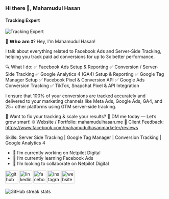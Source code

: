 ### Hi there 👋, Mahamudul Hasan
#### Tracking Expert
![Tracking Expert](https://scontent.fdac24-5.fna.fbcdn.net/v/t39.30808-6/517601864_122157050696473145_5563037805658345490_n.jpg?stp=dst-jpg_s960x960_tt6&_nc_cat=101&ccb=1-7&_nc_sid=cc71e4&_nc_eui2=AeHVkGmj2OKDtoRGJBLo_BIVrEBAQDJ6y1qsQEBAMnrLWhX2lMoUt8UwpMNAyFkGiWrDSTtxuy3NMgnI09JtyOiV&_nc_ohc=rwfxpTa_DyEQ7kNvwH3VvAk&_nc_oc=AdnAfXLqsiwxU5mbLbL9HcM3wNzZzmRLd3NgZ36E8eDDk0q7V3KiLGKAtK-Fsamo1Kk&_nc_zt=23&_nc_ht=scontent.fdac24-5.fna&_nc_gid=d1XbIN8hdQ2SynFN_RMjUw&oh=00_AfQ94GSiM-KXYDKd3HcX3nLLLNEUcuuhU9GF-VK_vnRAkA&oe=688DE626)

👋 𝗪𝗵𝗼 𝗮𝗺 𝗜?
Hey, I’m Mahamudul Hasan!

I talk about everything related to Facebook Ads and Server-Side Tracking, helping you track paid ad conversions for up to 3x better performance.

🔍 What I do:
✅ Facebook Ads Setup & Reporting
✅ Conversion / Server-Side Tracking
✅ Google Analytics 4 (GA4) Setup & Reporting
✅ Google Tag Manager Setup
✅ Facebook Pixel & Conversion API
✅ Google Ads Conversion Tracking
✅ TikTok, Snapchat Pixel & API Integration

I ensure that 100% of your conversions are tracked accurately and delivered to your marketing channels like Meta Ads, Google Ads, GA4, and 25+ other platforms using GTM server-side tracking.

🎯 Want to fix your tracking & scale your results?
📩 DM me today — Let’s grow smart!
🌐 Website / Portfolio: mahamudulhasan.me
💬 Client Feedback: https://www.facebook.com/mahamudulhasanmarketer/reviews

Skills: Server Side Tracking |  Google Tag Manager |  Conversion Tracking |  Google Analytics 4

- 🔭 I’m currently working on Netpilot Digital 
- 🌱 I’m currently learning Facebook Ads 
- 👯 I’m looking to collaborate on Netpilot Digital 


[<img src='https://cdn.jsdelivr.net/npm/simple-icons@3.0.1/icons/github.svg' alt='github' height='40'>](https://github.com/mahamudulhasanmarketer)  [<img src='https://cdn.jsdelivr.net/npm/simple-icons@3.0.1/icons/linkedin.svg' alt='linkedin' height='40'>](https://www.linkedin.com/in/mahamudulhasanmarketer/)  [<img src='https://cdn.jsdelivr.net/npm/simple-icons@3.0.1/icons/facebook.svg' alt='facebook' height='40'>](https://www.facebook.com/mahamudulhasanmarketer)  [<img src='https://cdn.jsdelivr.net/npm/simple-icons@3.0.1/icons/instagram.svg' alt='instagram' height='40'>](https://www.instagram.com/mahamudulhasanmarketer/)  [<img src='https://cdn.jsdelivr.net/npm/simple-icons@3.0.1/icons/icloud.svg' alt='website' height='40'>](https://mahamudulhasan.me)  

![GitHub streak stats](https://streak-stats.demolab.com/?user=mahamudulhasanmarketer)  

